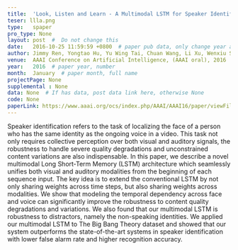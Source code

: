 ```yaml
---
title:  'Look, Listen and Learn - A Multimodal LSTM for Speaker Identification'  #  Paper title, covered by ''
teser: llla.png
type:   spaper
pro_type: None
layout: post  #  Do not change this
date:   2016-10-25 11:59:59 +0800  # paper pub data, only change year and month according to this format
author: Jimmy Ren, Yongtao Hu, Yu Wing Tai, Chuan Wang, Li Xu, Wenxiu Sun, Qiong Yan  # authors information
venue:  AAAI Conference on Artificial Intelligence, (AAAI oral), 2016  # Where it be, ICCV and CVPR remove IEEE Conference on,
year:   2016  # paper year, number
month:  January  # paper month, full name
projectPage: None
supplemental : None
data: None  # If has data, post data link here, otherwise None
code: None
paperLink: https://www.aaai.org/ocs/index.php/AAAI/AAAI16/paper/viewFile/12386/12133
---
```


Speaker identification refers to the task of localizing the face of a person who has the same identity as the ongoing voice in a video. This task not only requires collective perception over both visual and auditory signals, the robustness to handle severe quality degradations and unconstrained content variations are also indispensable. In this paper, we describe a novel multimodal Long Short-Term Memory (LSTM) architecture which seamlessly unifies both visual and auditory modalities from the beginning of each sequence input. The key idea is to extend the conventional LSTM by not only sharing weights across time steps, but also sharing weights across modalities. We show that modeling the temporal dependency across face and voice can significantly improve the robustness to content quality degradations and variations. We also found that our multimodal LSTM is robustness to distractors, namely the non-speaking identities. We applied our multimodal LSTM to The Big Bang Theory dataset and showed that our system outperforms the state-of-the-art systems in speaker identification with lower false alarm rate and higher recognition accuracy.

